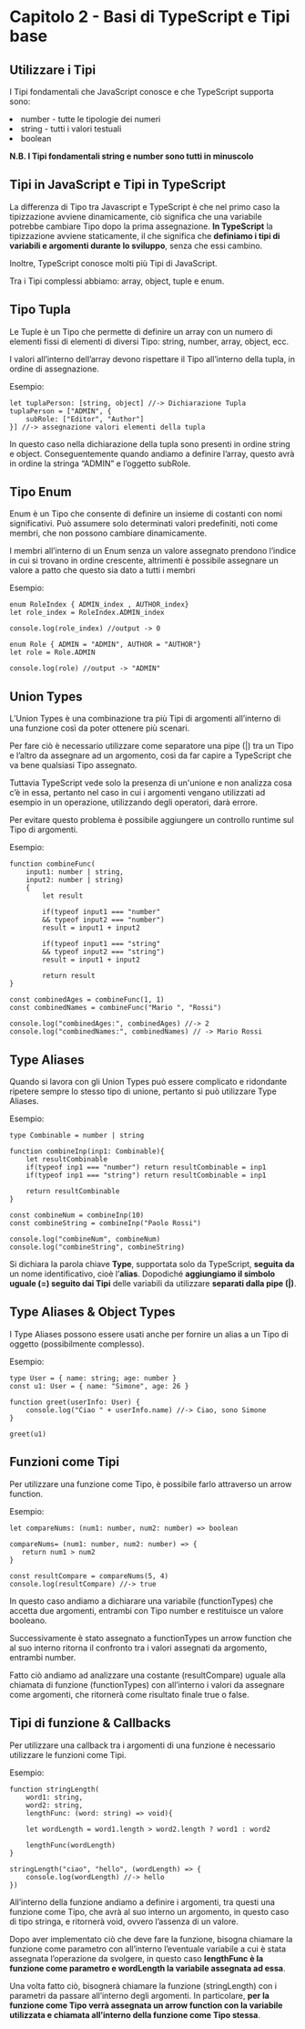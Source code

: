 <h1>Capitolo 2 - Basi di TypeScript e Tipi base</h1>
<h2>Utilizzare i Tipi</h2> 

<p>I Tipi fondamentali che JavaScript conosce e che TypeScript supporta sono:

<li>number - tutte le tipologie dei numeri</li>
<li>string - tutti i valori testuali</li>
<li>boolean</li></p>

<b>N.B. I Tipi fondamentali string e number sono tutti in minuscolo</b>
<br>
<h2>Tipi in JavaScript e Tipi in TypeScript</h2>
<p>La differenza di Tipo tra Javascript e TypeScript è che nel primo caso la tipizzazione avviene dinamicamente, ciò significa che una variabile potrebbe cambiare Tipo dopo la prima assegnazione. <b>In TypeScript</b> la tipizzazione avviene staticamente, il che significa che <b>definiamo i tipi di variabili e argomenti durante lo sviluppo</b>, senza che essi cambino. </p>
<p>Inoltre, TypeScript conosce molti più Tipi di JavaScript.</p>

<p>Tra i Tipi complessi abbiamo: array, object, tuple e enum.</p>

<h2>Tipo Tupla</h2>
<p>Le Tuple è un Tipo che permette di definire un array con un numero di elementi fissi di elementi di diversi Tipo: string, number, array, object, ecc.</p>

<p>I valori all’interno dell’array devono rispettare il Tipo all’interno della tupla, in ordine di assegnazione.</p>

<p>Esempio:

    let tuplaPerson: [string, object] //-> Dichiarazione Tupla
    tuplaPerson = ["ADMIN", {
        subRole: ["Editor", "Author"]
    }] //-> assegnazione valori elementi della tupla
</p>

<p>In questo caso nella dichiarazione della tupla sono presenti in ordine string e object. Conseguentemente quando andiamo a definire l’array, questo avrà in ordine la stringa “ADMIN” e l’oggetto subRole.</p>

<h2>Tipo Enum</h2>
<p>Enum è un Tipo che consente di definire un insieme di costanti con nomi significativi. 
Può assumere solo determinati valori predefiniti, noti come membri, che non possono cambiare dinamicamente.
</p>
<p>I membri all’interno di un Enum senza un valore assegnato prendono l’indice in cui si trovano in ordine crescente, altrimenti è possibile assegnare un valore a patto che questo sia dato a tutti i membri</p>

<p>Esempio:

    enum RoleIndex { ADMIN_index , AUTHOR_index}
    let role_index = RoleIndex.ADMIN_index

    console.log(role_index) //output -> 0

    enum Role { ADMIN = "ADMIN", AUTHOR = "AUTHOR"}
    let role = Role.ADMIN

    console.log(role) //output -> "ADMIN"
</p>

<h2>Union Types</h2>
<p>L’Union Types è una combinazione tra più Tipi di argomenti all’interno di una funzione così da poter ottenere più scenari.</p>
<p>Per fare ciò è necessario utilizzare come separatore una pipe (|) tra un Tipo e l’altro da assegnare ad un argomento, così da far capire a TypeScript che va bene qualsiasi Tipo assegnato.</p>
<p>Tuttavia TypeScript vede solo la presenza di un'unione e non analizza cosa c’è in essa, pertanto nel caso in cui i argomenti vengano utilizzati ad esempio in un operazione, utilizzando degli operatori, darà errore.</p>
<p>Per evitare questo problema è possibile aggiungere un controllo runtime sul Tipo di argomenti.</p>

<p>Esempio:

    function combineFunc(
        input1: number | string,
        input2: number | string)
        {
            let result
       
            if(typeof input1 === "number"
            && typeof input2 === "number")
            result = input1 + input2
       
            if(typeof input1 === "string"
            && typeof input2 === "string")
            result = input1 + input2

            return result
    }

    const combinedAges = combineFunc(1, 1)
    const combinedNames = combineFunc("Mario ", "Rossi")

    console.log("combinedAges:", combinedAges) //-> 2
    console.log("combinedNames:", combinedNames) // -> Mario Rossi
</p>

<h2>Type Aliases</h2>
<p>Quando si lavora con gli Union Types può essere complicato e ridondante ripetere sempre lo stesso tipo di unione, pertanto si può utilizzare Type Aliases.</p>

<p>Esempio:

    type Combinable = number | string

    function combineInp(inp1: Combinable){
        let resultCombinable
        if(typeof inp1 === "number") return resultCombinable = inp1
        if(typeof inp1 === "string") return resultCombinable = inp1
        
        return resultCombinable
    }

    const combineNum = combineInp(10)
    const combineString = combineInp("Paolo Rossi")

    console.log("combineNum", combineNum)
    console.log("combineString", combineString)

</p>

<p>Si dichiara la parola chiave <b>Type</b>, supportata solo da TypeScript, <b>seguita da</b> un nome identificativo, cioè l’<b>alias</b>. Dopodiché <b>aggiungiamo il simbolo uguale (=) seguito dai Tipi</b> delle variabili da utilizzare <b>separati dalla pipe (|)</b>.</p>

<h2>Type Aliases & Object Types</h2>
<p>I Type Aliases possono essere usati anche per fornire un alias a un Tipo di oggetto (possibilmente complesso).</p>

<p>Esempio:

    type User = { name: string; age: number }
    const u1: User = { name: "Simone", age: 26 }

    function greet(userInfo: User) {
        console.log("Ciao " + userInfo.name) //-> Ciao, sono Simone
    }

    greet(u1)
</p>

<h2>Funzioni come Tipi</h2>
<p>Per utilizzare una funzione come Tipo, è possibile farlo attraverso un arrow function.</p>

<p>Esempio: 

    let compareNums: (num1: number, num2: number) => boolean

    compareNums= (num1: number, num2: number) => {
       return num1 > num2
    }

    const resultCompare = compareNums(5, 4)
    console.log(resultCompare) //-> true
</p>

<p>In questo caso andiamo a dichiarare una variabile (functionTypes) che accetta due argomenti, entrambi con Tipo number e restituisce un valore booleano.</p>
<p>Successivamente è stato assegnato a functionTypes un arrow function che al suo interno ritorna il confronto tra i valori assegnati da argomento, entrambi number.</p>
<p>Fatto ciò andiamo ad analizzare una costante (resultCompare) uguale alla chiamata di funzione (functionTypes) con all’interno i valori da assegnare come argomenti, che ritornerà come risultato finale true o false.</p>

<h2>Tipi di funzione & Callbacks</h2>
<p>Per utilizzare una callback tra i argomenti di una funzione è necessario utilizzare le funzioni come Tipi.</p>

<p>Esempio:

    function stringLength(
        word1: string,
        word2: string,
        lengthFunc: (word: string) => void){

        let wordLength = word1.length > word2.length ? word1 : word2

        lengthFunc(wordLength)
    }

    stringLength("ciao", "hello", (wordLength) => {
        console.log(wordLength) //-> hello
    })
</p>

<p>All’interno della funzione andiamo a definire i argomenti, tra questi una funzione come Tipo, che avrà al suo interno un argomento, in questo caso di tipo stringa, e ritornerà void, ovvero l’assenza di un valore.</p>

<p>Dopo aver implementato ciò che deve fare la funzione, bisogna chiamare la funzione come parametro con all’interno l’eventuale variabile a cui è stata assegnata l’operazione da svolgere, in questo caso <b>lengthFunc è la funzione come parametro e wordLength la variabile assegnata ad essa</b>.</p>

<p>Una volta fatto ciò, bisognerà chiamare la funzione (stringLength) con i parametri da passare all’interno degli argomenti. In particolare, <b>per la funzione come Tipo verrà assegnata un arrow function con la variabile utilizzata e chiamata all’interno della funzione come Tipo stessa</b>.</p>